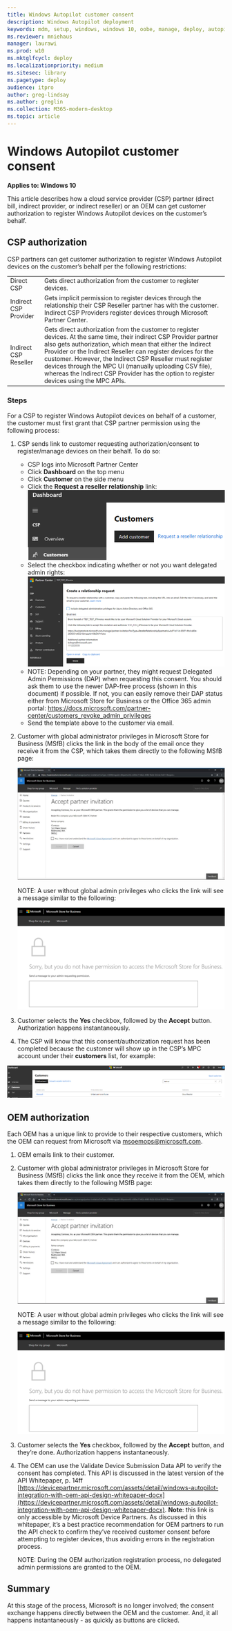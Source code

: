 ```yaml
---
title: Windows Autopilot customer consent
description: Windows Autopilot deployment
keywords: mdm, setup, windows, windows 10, oobe, manage, deploy, autopilot, ztd, zero-touch, partner, msfb, intune
ms.reviewer: mniehaus
manager: laurawi
ms.prod: w10
ms.mktglfcycl: deploy
ms.localizationpriority: medium
ms.sitesec: library
ms.pagetype: deploy
audience: itpro
author: greg-lindsay
ms.author: greglin
ms.collection: M365-modern-desktop
ms.topic: article
---
```



# Windows Autopilot customer consent

**Applies to: Windows 10**

This article describes how a cloud service provider (CSP) partner (direct bill, indirect provider, or indirect reseller) or an OEM can get customer authorization to register Windows Autopilot devices on the customer’s behalf.

## CSP authorization

CSP partners can get customer authorization to register Windows Autopilot devices on the customer’s behalf per the following restrictions:

<table>
<tr><td>Direct CSP<td>Gets direct authorization from the customer to register devices.
<tr><td>Indirect CSP Provider<td>Gets implicit permission to register devices through the relationship their CSP Reseller partner has with the customer.  Indirect CSP Providers register devices through Microsoft Partner Center.
<tr><td>Indirect CSP Reseller<td>Gets direct authorization from the customer to register devices.  At the same time, their indirect CSP Provider partner also gets authorization, which mean that either the Indirect Provider or the Indirect Reseller can register devices for the customer.  However, the Indirect CSP Reseller must register devices through the MPC UI (manually uploading CSV file), whereas the Indirect CSP Provider has the option to register devices using the MPC APIs.
</table>

### Steps

For a CSP to register Windows Autopilot devices on behalf of a customer, the customer must first grant that CSP partner permission using the following process:

1. CSP sends link to customer requesting authorization/consent to register/manage devices on their behalf.  To do so:
    - CSP logs into Microsoft Partner Center
    - Click **Dashboard** on the top menu
    - Click **Customer** on the side menu
    - Click the **Request a reseller relationship** link:
    ![Request a reseller relationship](images/csp1.png)
    - Select the checkbox indicating whether or not you want delegated admin rights:
    ![Delegated rights](images/csp2.png)
    - NOTE: Depending on your partner, they might request Delegated Admin Permissions (DAP) when requesting this consent.  You should ask them to use the newer DAP-free process (shown in this document) if possible. If not, you can easily remove their DAP status either from Microsoft Store for Business or the Office 365 admin portal:  https://docs.microsoft.com/partner-center/customers_revoke_admin_privileges
    - Send the template above to the customer via email.
2. Customer with global administrator privileges in Microsoft Store for Business (MSfB) clicks the link in the body of the email once they receive it from the CSP, which takes them directly to the following MSfB page:

    ![Global admin](images/csp3.png)

    NOTE: A user without global admin privileges who clicks the link will see a message similar to the following:

    ![Not global admin](images/csp4.png)

3. Customer selects the **Yes** checkbox, followed by the **Accept** button. Authorization happens instantaneously.
4. The CSP will know that this consent/authorization request has been completed because the customer will show up in the CSP’s MPC account under their **customers** list, for example:

![Customers](images/csp5.png)

## OEM authorization

Each OEM has a unique link to provide to their respective customers, which the OEM can request from Microsoft via msoemops@microsoft.com.

1. OEM emails link to their customer.
2. Customer with global administrator privileges in Microsoft Store for Business (MSfB) clicks the link once they receive it from the OEM, which takes them directly to the following MSfB page:

    ![Global admin](images/csp6.png)

    NOTE: A user without global admin privileges who clicks the link will see a message similar to the following:

    ![Not global admin](images/csp7.png)
3. Customer selects the **Yes** checkbox, followed by the **Accept** button, and they’re done.  Authorization happens instantaneously.

4. The OEM can use the Validate Device Submission Data API to verify the consent has completed.  This API is discussed in the latest version of the API Whitepaper, p. 14ff [https://devicepartner.microsoft.com/assets/detail/windows-autopilot-integration-with-oem-api-design-whitepaper-docx](https://devicepartner.microsoft.com/assets/detail/windows-autopilot-integration-with-oem-api-design-whitepaper-docx). **Note**: this link is only accessible by Microsoft Device Partners. As discussed in this whitepaper, it’s a best practice recommendation for OEM partners to run the API check to confirm they’ve received customer consent before attempting to register devices, thus avoiding errors in the registration process.

    NOTE: During the OEM authorization registration process, no delegated admin permissions are granted to the OEM.

## Summary

At this stage of the process, Microsoft is no longer involved; the consent exchange happens directly between the OEM and the customer.  And, it all happens instantaneously - as quickly as buttons are clicked.

